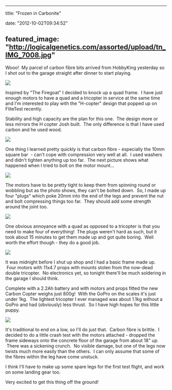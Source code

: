 
---
title: "Frozen in Carbonite"

date: "2012-10-02T09:34:52"

featured_image: "http://logicalgenetics.com/assorted/upload/tn_IMG_7008.jpg"
---


Wooo!  My parcel of carbon fibre bits arrived from HobbyKing yesterday so I shot out to the garage straight after dinner to start playing.

<a href="http://logicalgenetics.com/assorted/upload/IMG_7008.JPG"> <img src="http://logicalgenetics.com/assorted/upload/tn_IMG_7008.jpg"/> </a>

Inspired by "The Firegoat" I decided to knock up a quad frame.  I have just enough motors to have a quad and a tricopter in service at the same time and I'm interested to play with the "H-copter" design that popped up on FliteTest recently.

Stability and high capacity are the plan for this one.  The design more or less mirrors the H copter Josh built.  The only difference is that I have used carbon and he used wood.

<a href="http://logicalgenetics.com/assorted/upload/IMG_7019.JPG"> <img src="http://logicalgenetics.com/assorted/upload/tn_IMG_7019.jpg"/> </a>

One thing I learned pretty quickly is that carbon fibre - especially the 10mm square bar  - can't cope with compression very well at all.  I used washers and didn't tighten anything up too far.  The next picture shows what happened when I tried to bolt on the motor mount...

<a href="http://logicalgenetics.com/assorted/upload/IMG_7023.JPG"> <img src="http://logicalgenetics.com/assorted/upload/tn_IMG_7023.jpg"/> </a>

The motors have to be pretty tight to keep them from spinning round or wobbling but as the photo shows, they can't be bolted down.  So, I made up four "plugs" which poke 20mm into the end of the legs and prevent the nut and bolt compressing things too far.  They should add some strength around the joint too.

<a href="http://logicalgenetics.com/assorted/upload/IMG_7025.JPG"> <img src="http://logicalgenetics.com/assorted/upload/tn_IMG_7025.jpg"/> </a>

One obvious annoyance with a quad as opposed to a tricopter is that you need to make four of everything!  The plugs weren't hard as such, but it took about 15 minutes to get them made up and got quite boring.  Well worth the effort though - they do a good job.

<a href="http://logicalgenetics.com/assorted/upload/IMG_7033.JPG"> <img src="http://logicalgenetics.com/assorted/upload/tn_IMG_7033.jpg"/> </a>

It was midnight before I shut up shop and I had a basic frame made up.  Four motors with 11x4.7 props with mounts stolen from the now-dead double tricopter.  No electronics yet, so tonight there'll be much soldering in the garage I should think.

Complete with a 2.2Ah battery and with motors and props fitted the new Carbon Copter weighs just 800g!  With the GoPro on the scales it's just under 1kg.  The lightest tricopter I ever managed was about 1.1kg without a GoPro and had (obviously) less thrust.  So I have high hopes for this little puppy.

<a href="http://logicalgenetics.com/assorted/upload/IMG_7026.JPG"> <img src="http://logicalgenetics.com/assorted/upload/tn_IMG_7026.jpg"/> </a>

It's traditional to end on a low, so I'll do just that.  Carbon fibre is brittle.  I decided to do a little crash test with the motors attached - dropped the frame sideways onto the concrete floor of the garage from about 18" up.  There was a sickening crunch.  No visible damage, but one of the legs now twists much more easily than the others.  I can only assume that some of the fibres within the leg have come unstuck.

I think I'll have to make up some spare legs for the first test flight, and work on some landing gear too.

Very excited to get this thing off the ground!
